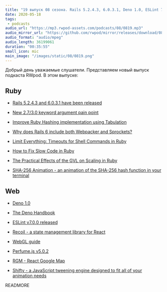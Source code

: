 ```yaml
---
title: "19 выпуск 08 сезона. Rails 5.2.4.3, 6.0.3.1, Deno 1.0, ESLint 7.0.0, Recoil, SHA-256 Animation, WebGL guide, Shifty и прочее"
date: 2020-05-18
tags:
 - podcasts
audio_url: "https://mp3.rwpod-assets.com/podcasts/08/0819.mp3"
audio_mirror_url: "https://github.com/rwpod/mirror/releases/download/08.19/0819.mp3"
audio_format: "audio/mpeg"
audio_length: 36199061
duration: "00:35:55"
small_icon: mic
main_image: "/images/static/08/0819.png"
---
```


Добрый день уважаемые слушатели. Представляем новый выпуск подкаста RWpod. В этом выпуске:

## Ruby

 - [Rails 5.2.4.3 and 6.0.3.1 have been released](https://weblog.rubyonrails.org/2020/5/18/Rails-5-2-4-3-and-6-0-3-1-have-been-released/)
 - [New 2.7/3.0 keyword argument pain point](https://discuss.rubyonrails.org/t/new-2-7-3-0-keyword-argument-pain-point/74980)
 - [Improve Ruby Hashing implementation using Tabulation](https://github.com/Ana06/ruby-tabulation/blob/master/latex/RubyTabulation_Project.pdf)
 - [Why does Rails 6 include both Webpacker and Sprockets?](https://rossta.net/blog/why-does-rails-install-both-webpacker-and-sprockets.html)


 - [Limit Everything: Timeouts for Shell Commands in Ruby](https://johnnunemaker.com/limit-everything-timeouts-for-commands-in-ruby/)
 - [How to Fix Slow Code in Ruby](https://engineering.shopify.com/blogs/engineering/how-fix-slow-code-ruby)
 - [The Practical Effects of the GVL on Scaling in Ruby](https://www.speedshop.co/2020/05/11/the-ruby-gvl-and-scaling.html)
 - [SHA-256 Animation - an animation of the SHA-256 hash function in your terminal](https://github.com/in3rsha/sha256-animation)

## Web

 - [Deno 1.0](https://deno.land/v1)
 - [The Deno Handbook](https://flaviocopes.com/deno/)
 - [ESLint v7.0.0 released](https://eslint.org/blog/2020/05/eslint-v7.0.0-released)
 - [Recoil - a state management library for React](https://recoiljs.org/)


 - [WebGL guide](https://xem.github.io/articles/webgl-guide.html)
 - [Perfume.js v5.0.2](https://zizzamia.github.io/perfume/)
 - [RGM - React Google Map](https://realadvisor.github.io/rgm/)
 - [Shifty - a JavaScript tweening engine designed to fit all of your animation needs](https://jeremyckahn.github.io/shifty/doc/)

READMORE
